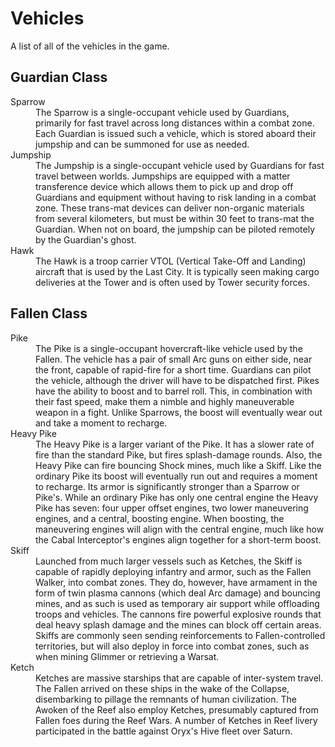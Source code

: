 # Vehicles

A list of all of the vehicles in the game.

## Guardian Class
<dl>
<dt>Sparrow</dt><dd>The Sparrow is a single-occupant vehicle used by Guardians, primarily for fast travel across long distances within a combat zone. Each Guardian is issued such a vehicle, which is stored aboard their jumpship and can be summoned for use as needed.</dd>
<dt>Jumpship</dt><dd>The Jumpship is a single-occupant vehicle used by Guardians for fast travel between worlds.  Jumpships are equipped with a matter transference device which allows them to pick up and drop off Guardians and equipment without having to risk landing in a combat zone.  These trans-mat devices can deliver non-organic materials from several kilometers, but must be within 30 feet to trans-mat the Guardian.  When not on board, the jumpship can be piloted remotely by the Guardian's ghost.</dd>
<dt>Hawk</dt><dd>The Hawk is a troop carrier VTOL (Vertical Take-Off and Landing) aircraft that is used by the Last City. It is typically seen making cargo deliveries at the Tower and is often used by Tower security forces.</dd>
</dl>

## Fallen Class
<dl>
<dt>Pike</dt><dd>The Pike is a single-occupant hovercraft-like vehicle used by the Fallen. The vehicle has a pair of small Arc guns on either side, near the front, capable of rapid-fire for a short time. Guardians can pilot the vehicle, although the driver will have to be dispatched first.  Pikes have the ability to boost and to barrel roll. This, in combination with their fast speed, make them a nimble and highly maneuverable weapon in a fight.  Unlike Sparrows, the boost will eventually wear out and take a moment to recharge.</dd>
<dt>Heavy Pike</dt><dd>The Heavy Pike is a larger variant of the Pike.  It has a slower rate of fire than the standard Pike, but fires splash-damage rounds.  Also, the Heavy Pike can fire bouncing Shock mines, much like a Skiff. Like the ordinary Pike its boost will eventually run out and requires a moment to recharge. Its armor is significantly stronger than a Sparrow or Pike's.  While an ordinary Pike has only one central engine the Heavy Pike has seven: four upper offset engines, two lower maneuvering engines, and a central, boosting engine.  When boosting, the maneuvering engines will align with the central engine, much like how the Cabal Interceptor's engines align together for a short-term boost.</dd>
<dt>Skiff</dt><dd>Launched from much larger vessels such as Ketches, the Skiff is capable of rapidly deploying infantry and armor, such as the Fallen Walker, into combat zones. They do, however, have armament in the form of twin plasma cannons (which deal Arc damage) and bouncing mines, and as such is used as temporary air support while offloading troops and vehicles.  The cannons fire powerful explosive rounds that deal heavy splash damage and the mines can block off certain areas.  Skiffs are commonly seen sending reinforcements to Fallen-controlled territories, but will also deploy in force into combat zones, such as when mining Glimmer or retrieving a Warsat.</dd>
<dt>Ketch</dt><dd>Ketches are massive starships that are capable of inter-system travel. The Fallen arrived on these ships in the wake of the Collapse, disembarking to pillage the remnants of human civilization.  The Awoken of the Reef also employ Ketches, presumably captured from Fallen foes during the Reef Wars.  A number of Ketches in Reef livery participated in the battle against Oryx's Hive fleet over Saturn.</dd>
</dl>
